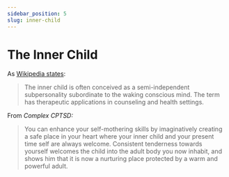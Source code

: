 ```yaml
---
sidebar_position: 5
slug: inner-child
---
```


# The Inner Child

As [Wikipedia states](https://en.wikipedia.org/wiki/Inner_child):

> The inner child is often conceived as a semi-independent subpersonality subordinate to the waking conscious mind. The term has therapeutic applications in counseling and health settings.

From *Complex CPTSD:*

> You can enhance your self-mothering skills by imaginatively creating a safe place in your heart where your inner child and your present time self are always welcome. Consistent tenderness towards yourself welcomes the child into the adult body you now inhabit, and shows him that it is now a nurturing place protected by a warm and powerful adult.
